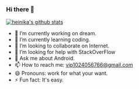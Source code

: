 ### Hi there 👋

[![heinika's github stats](https://github-readme-stats.vercel.app/api?username=heinika)](https://github.com/heinika/github-readme-stats)

- 🔭 I’m currently working on dream.
- 🌱 I’m currently learning coding.
- 👯 I’m looking to collaborate on Internet.
- 🤔 I’m looking for help with StackOverFlow
- 💬 Ask me about Android.
- 📫 How to reach me: vip1024056766@gmail.com
- 😄 Pronouns: work for what your want.
- ⚡ Fun fact: It's easy.

<!--
**heinika/heinika** is a ✨ _special_ ✨ repository because its `README.md` (this file) appears on your GitHub profile.

[![heinika's github stats](https://github-readme-stats.vercel.app/api?username=heinika)](https://github.com/heinika/github-readme-stats)

- 🔭 I’m currently working on dream.
- 🌱 I’m currently learning coding.
- 👯 I’m looking to collaborate on Internet.
- 🤔 I’m looking for help with StackOverFlow
- 💬 Ask me about Android.
- 📫 How to reach me: vip1024056766@gmail.com
- 😄 Pronouns: work for what your want.
- ⚡ Fun fact: It's easy.
-->

